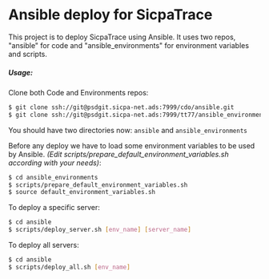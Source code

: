 # Ansible deploy for SicpaTrace

This project is to deploy SicpaTrace using Ansible. It uses two repos, "ansible" for code
and "ansible_environments" for environment variables and scripts.
##### Usage:

Clone both Code and Environments repos:
```sh
$ git clone ssh://git@psdgit.sicpa-net.ads:7999/cdo/ansible.git
$ git clone ssh://git@psdgit.sicpa-net.ads:7999/tt77/ansible_environments.git
```
You should have two directories now: `ansible` and `ansible_environments`

Before any deploy we have to load some environment variables to be used by Ansible. *(Edit scripts/prepare_default_environment_variables.sh according with your needs)*:
```sh
$ cd ansible_environments
$ scripts/prepare_default_environment_variables.sh
$ source default_environment_variables.sh
```
To deploy a specific server:
```sh
$ cd ansible
$ scripts/deploy_server.sh [env_name] [server_name]
```
To deploy all servers:
```sh
$ cd ansible
$ scripts/deploy_all.sh [env_name]
```

